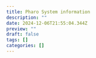 ```yaml
---
title: Pharo System information
description: ""
date: 2024-12-06T21:55:04.344Z
preview: ""
draft: false
tags: []
categories: []
---
```

